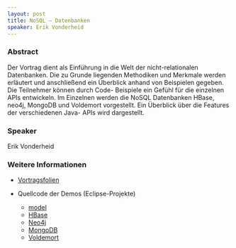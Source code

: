 ```yaml
---
layout: post
title: NoSQL – Datenbanken
speaker: Erik Vonderheid
---
```


### Abstract

Der Vortrag dient als Einführung in die Welt der nicht-relationalen Datenbanken. Die zu Grunde liegenden Methodiken und Merkmale werden erläutert und anschließend ein Überblick anhand von Beispielen gegeben. Die Teilnehmer können durch Code- Beispiele ein Gefühl für die einzelnen APIs entwickeln.  Im Einzelnen werden die NoSQL Datenbanken HBase, neo4j, MongoDB und Voldemort vorgestellt. Ein Überblick über die Features der verschiedenen Java- APIs wird dargestellt.

### Speaker

Erik Vonderheid

### Weitere Informationen

- [Vortragsfolien](/files/nosql.pdf)

- Quellcode der Demos (Eclipse-Projekte)
    + [model](/files/nosql-model.zip)
    + [HBase](/files/hbase-example.zip)
    + [Neo4j](/files/neo4j-example.zip)
    + [MongoDB](/files/mongodb-example.zip)
    + [Voldemort](/files/voldemort-example.zip)
